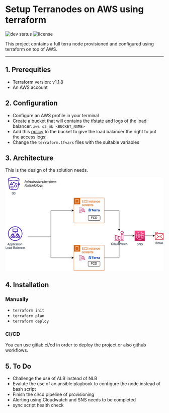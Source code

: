 # Setup Terranodes on AWS using terraform
![dev status](https://img.shields.io/badge/dev-in%20progress-important)
![license](https://img.shields.io/badge/license-MIT-green)

This project contains a full terra node provisioned and configured using terraform on top of AWS.

------------------------

## 1. Prerequities 

- Terraform version: v1.1.8
- An AWS account

## 2. Configuration

- Configure an AWS profile in your terminal 
- Create a bucket that will contains the tfstate and logs of the load balancer.
  `aws s3 mb <BUCKET_NAME>`
- Add this [policy](https://docs.aws.amazon.com/elasticloadbalancing/latest/classic/enable-access-logs.html#attach-bucket-policy) to the bucket to give the load balancer the right to put the access logs: 
- Change the `terraform.tfvars` files with the suitable variables

## 3. Architecture 

This is the design of the solution needs.

![terranode design](docs/img/terranode_design_beta.png)

## 4. Installation 

### Manually 

- `terraform init`
- `terraform plan`
- `terraform deploy`


### CI/CD

You can use gitlab ci/cd in order to deploy the project or also github workflows.


## 5. To Do

- Challenge the use of ALB instead of NLB
- Evalute the use of an ansible playbook to configure the node instead of bash script
- Finish the ci/cd pipeline of provisioning
- Alerting using Cloudwatch and SNS needs to be completed
- sync script health check